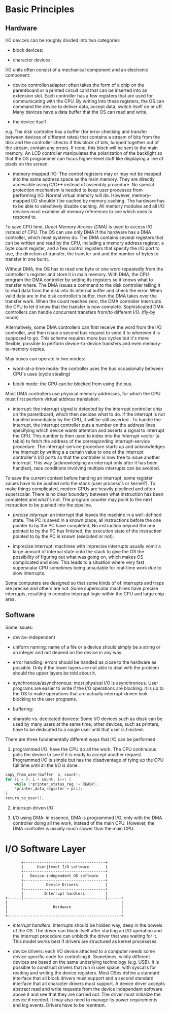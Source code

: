 #  Basic Principles

## Hardware

I/O devices can be roughly divided into two categories

- block devices:

- character devices: 

I/O units often consist of a mechanical component and an electronic component:

- device controller/adapter: often takes the form of a chip on the parentboard or a printed circuit card that can be inserted into an extension slot. Each controller has a few registers that are used for communicating with the CPU. By writing into these registers, the OS can command the device to deliver data, accept data, switch itself on or off. Many devices have a data buffer that the OS can read and write.

- the device itself

e.g. The disk controller has a buffer (for error checking and transfer between devices of different rates) that contains a stream of bits from the disk and the controller checks if this block of bits, lumped together out of the stream, contain any errors. If none, this block will be sent to the main memory. An LCD controller manipulates the polarization of the backlight so that the OS programmer can focus higher-level stuff like displaying a line of pixels on the screen.

- memory-mapped I/O: The control registers may or may not be mapped into the same address space as the main memory. They are directly accessible using C/C++ instead of assembly procedure. No special protection mechanism is needed to keep user processes from performing I/O. Normal virtual memory will do. However, memory-mapped I/O shouldn't be cached by memory caching. The hardware has to be able to selectively disable caching. All memory modules and all I/O devices must examine all memory references to see which ones to respond to.

To save CPU time, _Direct Memory Access (DMA)_ is used to access I/O instead of CPU. The OS can use only DMA if the hardware has a DMA controller, which most systems do. The DMA contains several registers that can be written and read by the CPU, including a memory address register, a byte count register, and a few control registers that specify the I/O port to use, the direction of transfer, the transfer unit and the number of bytes to transfer in one burst. 

Without DMA, the OS has to read one byte or one word repeatedly from the controller's register and store it in main memory. With DMA, the CPU program the DMA controller by setting its registers so it knows what to transfer where. The DMA issues a command to the disk controller telling it to read data from the disk into its internal buffer and check the error. When valid data are in the disk controller's buffer, then the DMA takes over the transfer work. When the count reaches zero, the DMA controller interrupts the CPU to let it know that the transfer is now complete. Sophisticated DMA controllers can handle concurrent transfers from/to different I/O. (fly-by mode)

Alternatively, some DMA controllers can first receive the word from the I/O controller, and then issue a second bus request to send it to wherever it is supposed to go. This scheme requires more bus cycles but it's more flexible, possible to perform device-to-device transfers and even memory-to-memory copies.

May buses can operate in two modes:

- word-at-a-time mode: the controller uses the bus occasionally between CPU's uses (cycle stealing)

- block mode: the CPU can be blocked from using the bus.

Most DMA controllers use physical memory addresses, for which the CPU must first perform virtual address translation.

- interrupt: the interrupt signal is detected by the interrupt controller chip on the parentboard, which then decides what to do. If the interrupt is not handled immediately by the CPU, it will be still asserted . To handle the interrupt, the interrupt controller puts a number on the address lines specifying which device wants attention and asserts a signal to interrupt the CPU. This number is then used to index into the _interrupt vector_ (a table) to fetch the address of the corresponding interrupt-service procedure. The interrupt-service procedure starts up and acknowledges the interrupt by writing a a certain value to one of the interrupt controller's I/O ports so that the controller is now free to issue another interrupt. This way (acknowledging an interrupt only after it has been handled), race conditions involving multiple interrupts can be avoided.

To save the current context before handing an interrupt, some register values have to be pushed onto the stack (user process's or kernel?). To make things complicated, modern CPUs are heavily pipelined and often superscalar. There is no clear boundary between what instruction has been completed and what's not. The program counter may point to the next instruction to be pushed into the pipeline.

- _precise interrupt_: an interrupt that leaves the machine in a well-defined state. The PC is saved in a known place; all instructions before the one pointer to by the PC have completed; No instruction beyond the one pointed to by the PC has finished; the execution state of the instruction pointed to by the PC is known (executed or not).

- imprecise interrupt: machines with imprecise interrupts usually vomit a large amount of internal state onto the stack to give the OS the possibility of figuring out what was going on, which makes OS complicated and slow. This leads to a situation where very fast superscalar CPU sometimes being unsuitable for real-time work due to slow interrupts.

Some computers are designed so that some kinds of of interrupts and traps are precise and others are not. Some superscalar machines have precise interrupts, resulting in complex interrupt logic within the CPU and large chip area.

## Software

Some issues:

- device-independent

- uniform naming: name of a file or a device should simply be a string or an integer and not depend on the device in any way

- error handling: errors should be handled as close to the hardware as possible. Only if the lower layers are not able to deal with the problem should the upper layers be told about it.

- synchronous/asynchronous: most physical I/O is asynchronous. User programs are easier to write if the I/O operations are blocking. It is up to the OS to make operations that are actually interrupt-driven look blocking to the user programs.

- buffering:

- sharable vs. dedicated devices: Some I/O devices such as dissk can be used by many users at the same time; other devices, such as printers, have to be dedicated to a single user until that user is finished.

There are three fundamentally different ways that I/O can be performed:

1. programmed I/O: have the CPU do all the work. The CPU continuous polls the device to see if it is ready to accept another request. Programmed I/O is simple but has the disadvantage of tying up the CPU full time until all the I/O is done.

```c
copy_from_user(buffer, p, count);
for (i = 0; i < count; i++) {
    while (*printer_status_reg != READY);
    *printer_data_register = p[i];
}
return_to_user();
```

2. interrupt-driven I/O

3. I/O using DMA: in essence, DMA is programmed I/O, only with the DMA controller doing all the work, instead of the main CPU. However, the DMA controller is usually much slower than the main CPU.

# I/O Software Layer

```
       +------------------------------------+
       |      User|level I/O software       |
       +------------------------------------+
       |   Device-independent OS software   |
       +------------------------------------+
       |          Device Drivers            |
       +------------------------------------+
       |         Interrupt handlers         |
+------|------------------------------------|------+
|                                                  |
|                    Hardware                      |
|                                                  |
+--------------------------------------------------+
```

- _interrupt handlers_: interrupts should be hidden way, deep in the bowels of the OS. The driver can block itself after starting an I/O operation and the interrupt procedure can unblock the driver that was waiting for it. This model works best if drivers are structured as kernel processses.

- device drivers: each I/O device attached to a computer needs some device specific code for controlling it. Sometimes, wildly different devices are based on the same underlying technology (e.g. USB). It is possible to construct drivers that run in user space, with syscalls for reading and writing the device registers. Most OSes define a standard interface that all block drivers must support and a second standard interface that all character drivers must support. A device driver accepts abstract read and write requests from the device independent software above it and see that they are carried out. The driver must initialize the device if needed. It may also need to manage its power requirements and log events. Drivers have to be reentrant.

